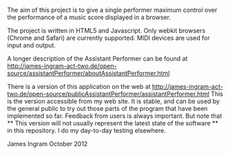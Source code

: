 The aim of this project is to give a single performer maximum control over the performance of a music score displayed in a browser.

The project is written in HTML5 and Javascript. Only webkit browsers (Chrome and Safari) are currently supported. MIDI devices are used for input and output. 

A longer description of the Assistant Performer can be found at
http://james-ingram-act-two.de/open-source/assistantPerformer/aboutAssistantPerformer.html

There is a version of this application on the web at
http://james-ingram-act-two.de/open-source/publicAssistantPerformer/assistantPerformer.html
This is the version accessible from my web site. It is stable, and can be used by the general public to try out those parts of the program that have been implemented so far. Feedback from users is always important.
But note that
** This version will not usually represent the latest state of the software
** in this repository. I do my day-to-day testing elsewhere.

James Ingram
October 2012
